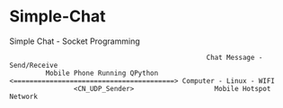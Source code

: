 # Simple-Chat
Simple Chat - Socket Programming 




                                                     Chat Message - Send/Receive
             Mobile Phone Running QPython   <========================================> Computer - Linux - WIFI 
                    <CN_UDP_Sender>                    Mobile Hotspot Network
